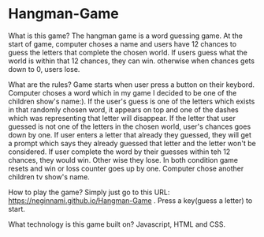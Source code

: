 # Hangman-Game

What is this game?
The hangman game is a word guessing game. At the start of game, computer choses a name and users have 12 chances to guess the letters that complete the chosen world. 
If users guess what the world is within that 12 chances, they can win. otherwise when chances gets down to 0, users lose.

What are the rules?
Game starts when user press a button on their keybord. Computer choses a word which in my game I decided to be one of the children show's name:). If the user's guess is one of the letters which exists in that randomly chosen word, it appears on top and one of the dashes which was representing that letter will disappear. If the letter that user guessed is not one of the letters in the chosen world, user's chances goes down by one. If user enters a letter that already they guessed, they will get a prompt which says they already guessed that letter and the letter won't be considered. If user complete the word by their guesses within teh 12 chances, they would win. Other wise they lose. In both condition game resets and win or loss counter 
goes up by one. Computer chose another children tv show's name. 

How to play the game?
Simply just go to this URL: https://neginnami.github.io/Hangman-Game . Press a key(guess a letter) to start. 

What technology is this game built on?
Javascript, HTML and CSS.